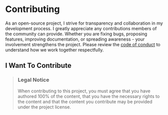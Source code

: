 # Contributing

As an open-source project, I strive for transparency and collaboration in my development process. 
I greatly appreciate any contributions members of the community can provide. Whether you are fixing bugs, proposing features, 
improving documentation, or spreading awareness - your involvement strengthens the project. Please review the [code of conduct](https://github.com/Lennolium/1Guard-safari/blob/main/.github/CODE_OF_CONDUCT.md) to 
understand how we work together respectfully.


## I Want To Contribute

> ### Legal Notice 
> When contributing to this project, you must agree that you have authored 100% of the content, that you have the necessary rights to the content and that the content you contribute may be provided under the project license.
